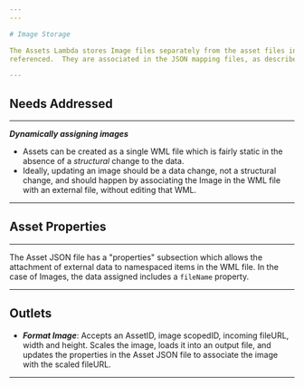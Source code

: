 ```yaml
---
---

# Image Storage

The Assets Lambda stores Image files separately from the asset files in which they are
referenced.  They are associated in the JSON mapping files, as described below.

---
```


## Needs Addressed

---

***Dynamically assigning images***
- Assets can be created as a single WML file which is fairly static in the absence of
a *structural* change to the data.
- Ideally, updating an image should be a data change, not a structural change, and
should happen by associating the Image in the WML file with an external file, without
editing that WML.

---

## Asset Properties

---

The Asset JSON file has a "properties" subsection which allows the attachment of external
data to namespaced items in the WML file.  In the case of Images, the data assigned
includes a `fileName` property.

---

## Outlets

- ***Format Image***: Accepts an AssetID, image scopedID, incoming fileURL, width and
height.  Scales the image, loads it into an output file, and updates the properties in
the Asset JSON file to associate the image with the scaled fileURL.

---
